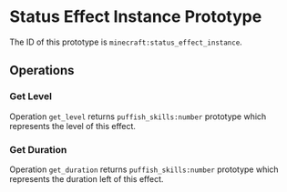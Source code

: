 # Status Effect Instance Prototype

The ID of this prototype is `minecraft:status_effect_instance`.

## Operations

### Get Level

Operation `get_level` returns `puffish_skills:number` prototype which represents the level of this effect.

### Get Duration

Operation `get_duration` returns `puffish_skills:number` prototype which represents the duration left of this effect.